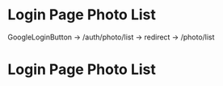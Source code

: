 # Login Page Photo List
GoogleLoginButton -> /auth/photo/list -> redirect -> /photo/list

# Login Page Photo List


